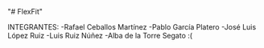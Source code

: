 "# FlexFit"

INTEGRANTES:
-Rafael Ceballos Martínez
-Pablo García Platero
-José Luis López Ruiz
-Luis Ruiz Núñez
-Alba de la Torre Segato :(
